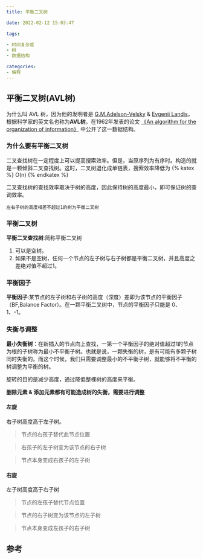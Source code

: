 ```yaml
---
title: 平衡二叉树

date: 2022-02-12 15:03:47

tags:

- 时间复杂度
- 树
- 数据结构

categories:
- 编程
---
```


## 平衡二叉树(AVL树)

为什么叫 AVL 树，因为他的发明者是 [G.M.Adelson-Velsky]() & [Evgenii Landis]()，根据科学家的英文名也称为**AVL树**。在1962年发表的论文 [《An algorithm for the organization of information》]() 中公开了这一数据结构。

<!-- more -->

### 为什么要有平衡二叉树

二叉查找树在一定程度上可以提高搜索效率。但是，当原序列为有序时。构造的就是一颗倾斜二叉查找树。这时，二叉树退化成单链表，搜索效率降低为 {% katex %} O(n) {% endkatex %}

二叉查找树的查找效率取决于树的高度，因此保持树的高度最小，即可保证树的查询效率。

    左右子树的高度相差不超过1的树为平衡二叉树

### 平衡二叉树

**平衡二叉查找树**:简称平衡二叉树

1. 可以是空树。
2. 如果不是空树，任何一个节点的左子树与右子树都是平衡二叉树，并且高度之差绝对值不超过1。

### 平衡因子

**平衡因子**:某节点的左子树和右子树的高度（深度）差即为该节点的平衡因子（BF,Balance Factor）。在一颗平衡二叉树中，节点的平衡因子只能是 0、1、-1。

### 失衡与调整

**最小失衡树**：在新插入的节点向上查找，一第一个平衡因子的绝对值超过1的节点为根的子树称为最小不平衡子树。也就是说，一颗失衡的树，是有可能有多颗子树同时失衡的。而这个时候，我们只需要调整最小的不平衡子树，就能够将不平衡的树调整为平衡的树。

旋转的目的是减少高度，通过降低整棵树的高度来平衡。

**删除元素 & 添加元素都有可能造成树的失衡，需要进行调整**

#### 左旋

右子树高度高于左子树。

> 节点的右孩子替代此节点位置

> 右孩子的左子树变为该节点的右子树

> 节点本身变成右孩子的左子树

#### 右旋

左子树高度高于右子树

> 节点的左孩子替代节点位置

> 节点的右子树变为该节点的左子树

> 节点本身变成左孩子的右子树

## 参考

[^1]: [什么是平衡二叉树](https://zhuanlan.zhihu.com/p/56066942)